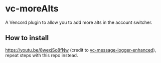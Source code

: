 # vc-moreAlts
A Vencord plugin to allow you to add more alts in the account switcher.
## How to install
https://youtu.be/8wexjSo8fNw (credit to [vc-message-logger-enhanced](https://github.com/Syncxv/vc-message-logger-enhanced/?tab=readme-ov-file#how-to-install)), repeat steps with this repo instead.

